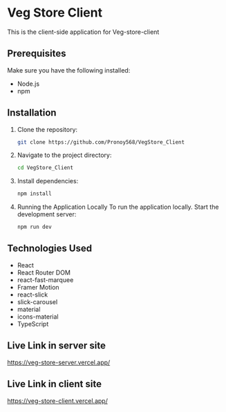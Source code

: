 # Veg Store Client

This is the client-side application for Veg-store-client

## Prerequisites

Make sure you have the following installed:

- Node.js
- npm

## Installation

1. Clone the repository:

   ```bash
   git clone https://github.com/Pronoy568/VegStore_Client
   ```

2. Navigate to the project directory:

   ```bash
   cd VegStore_Client
   ```

3. Install dependencies:

   ```bash
   npm install
   ```

4. Running the Application Locally To run the application locally. Start the development server:

   ```bash
   npm run dev
   ```

## Technologies Used

- React
- React Router DOM
- react-fast-marquee
- Framer Motion
- react-slick
- slick-carousel
- material
- icons-material
- TypeScript

## Live Link in server site

https://veg-store-server.vercel.app/

## Live Link in client site

https://veg-store-client.vercel.app/
